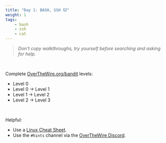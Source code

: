 ```yaml
---
title: "Day 1: BASH, SSH 🐱"
weight: 1
tags: 
    - bash
    - ssh
    - cat
---
```


> *Don't copy walkthroughs, try yourself before searching and asking for help.*

<br>

Complete [OverTheWire.org/bandit](https://overthewire.org/wargames/bandit/) levels:
- Level 0
- Level 0 → Level 1
- Level 1 → Level 2
- Level 2 → Level 3

<br>

Helpful:
- Use a [Linux Cheat Sheet](https://cheatography.com/davechild/cheat-sheets/linux-command-line/).
- Use the `#hints` channel via the [OverTheWire Discord](https://discord.gg/CPDYM3G).